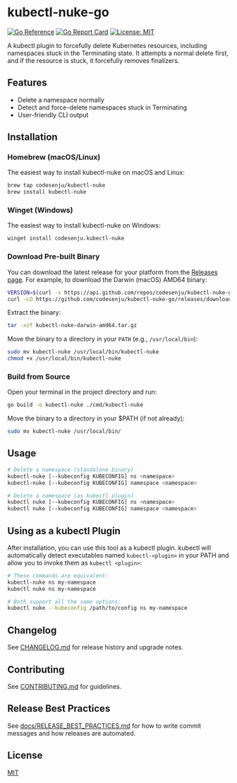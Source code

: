 # kubectl-nuke-go

[![Go Reference](https://pkg.go.dev/badge/github.com/codesenju/kubectl-nuke-go.svg)](https://pkg.go.dev/github.com/codesenju/kubectl-nuke-go)
[![Go Report Card](https://goreportcard.com/badge/github.com/codesenju/kubectl-nuke-go)](https://goreportcard.com/report/github.com/codesenju/kubectl-nuke-go)
[![License: MIT](https://img.shields.io/badge/License-MIT-yellow.svg)](LICENSE)

A kubectl plugin to forcefully delete Kubernetes resources, including namespaces stuck in the Terminating state. It attempts a normal delete first, and if the resource is stuck, it forcefully removes finalizers.

## Features

- Delete a namespace normally 
- Detect and force-delete namespaces stuck in Terminating
- User-friendly CLI output

## Installation

### Homebrew (macOS/Linux)

The easiest way to install kubectl-nuke on macOS and Linux:

```sh
brew tap codesenju/kubectl-nuke
brew install kubectl-nuke
```

### Winget (Windows)

The easiest way to install kubectl-nuke on Windows:

```sh
winget install codesenju.kubectl-nuke
```

### Download Pre-built Binary

You can download the latest release for your platform from the [Releases page](https://github.com/codesenju/kubectl-nuke-go/releases). For example, to download the Darwin (macOS) AMD64 binary:

```sh
VERSION=$(curl -s https://api.github.com/repos/codesenju/kubectl-nuke-go/releases/latest | grep '"tag_name":' | sed -E 's/.*"([^"]+)".*/\1/')
curl -LO https://github.com/codesenju/kubectl-nuke-go/releases/download/$VERSION/kubectl-nuke-darwin-amd64.tar.gz
```

Extract the binary:

```sh
tar -xzf kubectl-nuke-darwin-amd64.tar.gz
```

Move the binary to a directory in your `PATH` (e.g., `/usr/local/bin`):

```sh
sudo mv kubectl-nuke /usr/local/bin/kubectl-nuke
chmod +x /usr/local/bin/kubectl-nuke
```

### Build from Source

Open your terminal in the project directory and run:

```sh
go build -o kubectl-nuke ./cmd/kubectl-nuke
```

Move the binary to a directory in your $PATH (if not already):

```sh
sudo mv kubectl-nuke /usr/local/bin/
```

## Usage

```sh
# Delete a namespace (standalone binary)
kubectl-nuke [--kubeconfig KUBECONFIG] ns <namespace>
kubectl-nuke [--kubeconfig KUBECONFIG] namespace <namespace>

# Delete a namespace (as kubectl plugin)
kubectl nuke [--kubeconfig KUBECONFIG] ns <namespace>
kubectl nuke [--kubeconfig KUBECONFIG] namespace <namespace>
```

## Using as a kubectl Plugin

After installation, you can use this tool as a kubectl plugin. kubectl will automatically detect executables named `kubectl-<plugin>` in your PATH and allow you to invoke them as `kubectl <plugin>`:

```sh
# These commands are equivalent:
kubectl-nuke ns my-namespace
kubectl nuke ns my-namespace

# Both support all the same options:
kubectl nuke --kubeconfig /path/to/config ns my-namespace
```

## Changelog

See [CHANGELOG.md](CHANGELOG.md) for release history and upgrade notes.

## Contributing

See [CONTRIBUTING.md](CONTRIBUTING.md) for guidelines.

## Release Best Practices

See [docs/RELEASE_BEST_PRACTICES.md](docs/RELEASE_BEST_PRACTICES.md) for how to write commit messages and how releases are automated.

## License

[MIT](LICENSE)

